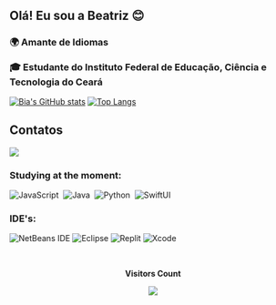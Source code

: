
## Olá! Eu sou a Beatriz 😊


<h3>🌍 Amante de Idiomas<p></p>
🎓 Estudante do Instituto Federal de Educação, Ciência e Tecnologia do Ceará</h3>


[![Bia's GitHub stats](https://github-readme-stats.vercel.app/api?username=BiaOlit&show_icons=true&theme=radical)](https://github.com/BiaOlit/github-readme-stats)
[![Top Langs](https://github-readme-stats.vercel.app/api/top-langs/?username=BiaOlit&theme=radical)](https://github.com/BiaOlit/github-readme-stats)

## Contatos
<a href="beatrizolit@gmail.com" target = "_blank"> <img src="https://img.shields.io/badge/Gmail-D14836?style=for-the-badge&logo=gmail&logoColor=white"
/></a>


### Studying at the moment:
![JavaScript](https://img.shields.io/badge/-JavaScript-0D1117?style=for-the-badge&logo=javascript&labelColor=0D1117)&nbsp;
![Java](https://img.shields.io/badge/-Java-0D1117?style=for-the-badge&logo=openjdk&labelColor=0d1117)&nbsp;
![Python](https://img.shields.io/badge/-Python-0D1117?style=for-the-badge&logo=python&labelColor=0D1117)&nbsp;
![SwiftUI](https://img.shields.io/badge/-SwiftUI-0D1117?style=for-the-badge&logo=swift&labelColor=0D1117)&nbsp;

### IDE's:
![NetBeans IDE](https://img.shields.io/badge/NetBeansIDE-0D1117.svg?style=for-the-badge&logo=apache-netbeans-ide&logoColor=white)
![Eclipse](https://img.shields.io/badge/Eclipse-0D1117.svg?style=for-the-badge&logo=Eclipse&logoColor=purple)
![Replit](https://img.shields.io/badge/Replit-0D1117?style=for-the-badge&logo=Replit&logoColor=orange)
![Xcode](https://img.shields.io/badge/Xcode-0D1117?style=for-the-badge&logo=Xcode&logoColor=blue)

<div align="center">
<br><p align="centre"><b>Visitors Count</b></p>  
<p align="center"><img align="center" src="https://profile-counter.glitch.me/{BiaOlit}/count.svg" /></p> 
<br>
</div>


<!---
BiaOlit/BiaOlit is a ✨ special ✨ repository because its `README.md` (this file) appears on your GitHub profile.
You can click the Preview link to take a look at your changes.
--->
